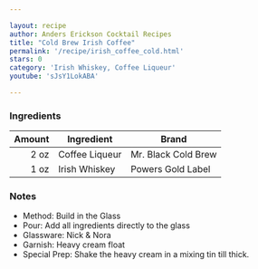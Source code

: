 ```yaml
---

layout: recipe
author: Anders Erickson Cocktail Recipes
title: "Cold Brew Irish Coffee"
permalink: '/recipe/irish_coffee_cold.html'
stars: 0
category: 'Irish Whiskey, Coffee Liqueur'
youtube: 'sJsY1LokABA'

---
```


### Ingredients

| Amount  | Ingredient               | Brand                 |
| ---: | -------------- | ------------------- |
| 2 oz | Coffee Liqueur | Mr. Black Cold Brew |
| 1 oz | Irish Whiskey  | Powers Gold Label   |

### Notes

- Method: Build in the Glass
- Pour: Add all ingredients directly to the glass
- Glassware: Nick & Nora
- Garnish: Heavy cream float
- Special Prep: Shake the heavy cream in a mixing tin till thick.

